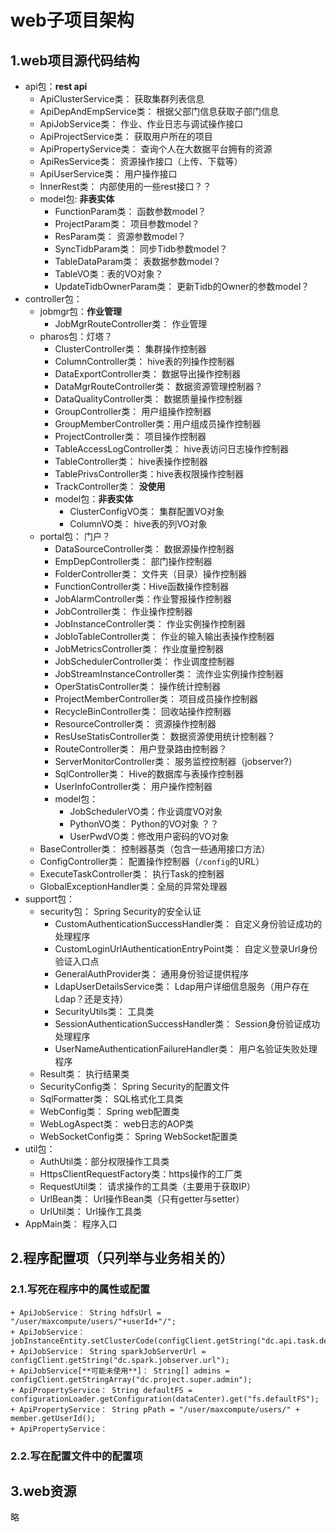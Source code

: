 web子项目架构
================================================================================

## 1.web项目源代码结构
+ api包：**rest api**
    - ApiClusterService类： 获取集群列表信息
    - ApiDepAndEmpService类： 根据父部门信息获取子部门信息
    - ApiJobService类： 作业、作业日志与调试操作接口
    - ApiProjectService类： 获取用户所在的项目
    - ApiPropertyService类： 查询个人在大数据平台拥有的资源
    - ApiResService类： 资源操作接口（上传、下载等）
    - ApiUserService类： 用户操作接口
    - InnerRest类： 内部使用的一些rest接口？？
    - model包: **非表实体**
        + FunctionParam类： 函数参数model？
        + ProjectParam类： 项目参数model？
        + ResParam类： 资源参数model？
        + SyncTidbParam类： 同步Tidb参数model？
        + TableDataParam类： 表数据参数model？
        + TableVO类：表的VO对象？
        + UpdateTidbOwnerParam类： 更新Tidb的Owner的参数model？
+ controller包：
    - jobmgr包：**作业管理**
        + JobMgrRouteController类： 作业管理
    - pharos包：灯塔？
        + ClusterController类： 集群操作控制器
        + ColumnController类： hive表的列操作控制器
        + DataExportController类： 数据导出操作控制器
        + DataMgrRouteController类： 数据资源管理控制器？
        + DataQualityController类： 数据质量操作控制器
        + GroupController类： 用户组操作控制器
        + GroupMemberController类：用户组成员操作控制器
        + ProjectController类： 项目操作控制器
        + TableAccessLogController类： hive表访问日志操作控制器
        + TableController类： hive表操作控制器
        + TablePrivsController类：hive表权限操作控制器
        + TrackController类： **没使用**
        + model包：**非表实体**
            - ClusterConfigVO类： 集群配置VO对象
            - ColumnVO类： hive表的列VO对象
    - portal包： 门户？
        + DataSourceController类： 数据源操作控制器
        + EmpDepController类： 部门操作控制器
        + FolderController类： 文件夹（目录）操作控制器
        + FunctionController类：Hive函数操作控制器
        + JobAlarmController类：作业警报操作控制器
        + JobController类： 作业操作控制器
        + JobInstanceController类： 作业实例操作控制器
        + JobIoTableController类： 作业的输入输出表操作控制器
        + JobMetricsController类： 作业度量控制器
        + JobSchedulerController类： 作业调度控制器
        + JobStreamInstanceController类： 流作业实例操作控制器
        + OperStatisController类： 操作统计控制器
        + ProjectMemberController类： 项目成员操作控制器
        + RecycleBinController类： 回收站操作控制器
        + ResourceController类： 资源操作控制器
        + ResUseStatisController类： 数据资源使用统计控制器？
        + RouteController类： 用户登录路由控制器？
        + ServerMonitorController类： 服务监控控制器（jobserver?）
        + SqlController类： Hive的数据库与表操作控制器
        + UserInfoController类： 用户操作控制器
        + model包：
            - JobSchedulerVO类：作业调度VO对象 
            - PythonVO类： Python的VO对象 ？？
            - UserPwdVO类：修改用户密码的VO对象 
    - BaseController类： 控制器基类（包含一些通用接口方法）
    - ConfigController类： 配置操作控制器（`/config`的URL）
    - ExecuteTaskController类： 执行Task的控制器
    - GlobalExceptionHandler类：全局的异常处理器
+ support包：
    - security包： Spring Security的安全认证
        + CustomAuthenticationSuccessHandler类： 自定义身份验证成功的处理程序
        + CustomLoginUrlAuthenticationEntryPoint类： 自定义登录Url身份验证入口点
        + GeneralAuthProvider类： 通用身份验证提供程序
        + LdapUserDetailsService类： Ldap用户详细信息服务（用户存在Ldap？还是支持）
        + SecurityUtils类： 工具类 
        + SessionAuthenticationSuccessHandler类： Session身份验证成功处理程序
        + UserNameAuthenticationFailureHandler类： 用户名验证失败处理程序
    - Result类： 执行结果类
    - SecurityConfig类： Spring Security的配置文件
    - SqlFormatter类： SQL格式化工具类
    - WebConfig类： Spring web配置类
    - WebLogAspect类： web日志的AOP类
    - WebSocketConfig类： Spring WebSocket配置类
+ util包：
    - AuthUtil类：部分权限操作工具类
    - HttpsClientRequestFactory类：https操作的工厂类
    - RequestUtil类： 请求操作的工具类（主要用于获取IP）
    - UrlBean类： Url操作Bean类（只有getter与setter）
    - UrlUtil类： Url操作工具类
+ AppMain类： 程序入口


## 2.程序配置项（只列举与业务相关的）

### 2.1.写死在程序中的属性或配置
```
+ ApiJobService： String hdfsUrl = "/user/maxcompute/users/"+userId+"/";
+ ApiJobService： jobInstanceEntity.setClusterCode(configClient.getString("dc.api.task.default.cluster.code"));
+ ApiJobService： String sparkJobServerUrl = configClient.getString("dc.spark.jobserver.url");
+ ApiJobService[**可能未使用**]： String[] admins = configClient.getStringArray("dc.project.super.admin");
+ ApiPropertyService： String defaultFS = configurationLoader.getConfiguration(dataCenter).get("fs.defaultFS");
+ ApiPropertyService： String pPath = "/user/maxcompute/users/" + member.getUserId();
+ ApiPropertyService： 
```

### 2.2.写在配置文件中的配置项

## 3.web资源
略
